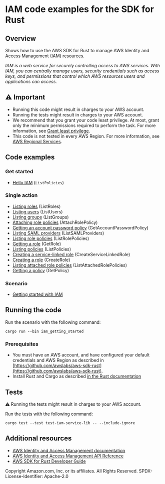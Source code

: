 # IAM code examples for the SDK for Rust

## Overview

Shows how to use the AWS SDK for Rust to manage AWS Identity and Access Management (IAM) resources.

*IAM is a web service for securely controlling access to AWS services. With IAM, you can centrally manage users,
security credentials such as access keys, and permissions that control which AWS resources users and applications can
access.*

## ⚠️ Important

* Running this code might result in charges to your AWS account.
* Running the tests might result in charges to your AWS account.
* We recommend that you grant your code least privilege. At most, grant only the minimum permissions required to perform
  the task. For more information, see
  [Grant least privilege](https://docs.aws.amazon.com/IAM/latest/UserGuide/best-practices.html#grant-least-privilege).
* This code is not tested in every AWS Region. For more information,
  see [AWS Regional Services](https://aws.amazon.com/about-aws/global-infrastructure/regional-product-services).

## Code examples

### Get started

* [Hello IAM](src/bin/hello.rs#L8) (`ListPolicies`)

### Single action

* [Listing roles](src/iam-service-lib.rs) (ListRoles)
* [Listing users](src/iam-service-lib.rs) (ListUsers)
* [Listing groups](src/iam-service-lib.rs) (ListGroups)
* [Attaching role policies](src/iam-service-lib.rs) (AttachRolePolicy)
* [Getting an account password policy](src/iam-service-lib.rs) (GetAccountPasswordPolicy)
* [Listing SAML providers](src/iam-service-lib.rs) (ListSAMLProviders)
* [Listing role policies](src/iam-service-lib.rs) (ListRolePolicies)
* [Getting a role](src/iam-service-lib.rs) (GetRole)
* [Listing policies](src/iam-service-lib.rs) (ListPolicies)
* [Creating a service-linked role](src/iam-service-lib.rs) (CreateServiceLinkedRole)
* [Creating a role](src/iam-service-lib.rs) (CreateRole)
* [Listing attached role policies](src/iam-service-lib.rs) (ListAttachedRolePolicies)
* [Getting a policy](src/iam-service-lib.rs) (GetPolicy)

### Scenario

* [Getting started with IAM](src/bin/iam-getting-started.rs)

## Running the code

Run the scenario with the following command:

```
cargo run --bin iam_getting_started
```

### Prerequisites

- You must have an AWS account, and have configured your default credentials and AWS Region as described in [https://github.com/awslabs/aws-sdk-rust](https://github.com/awslabs/aws-sdk-rust).
- Install Rust and Cargo as described [in the Rust documentation](https://doc.rust-lang.org/book/ch01-01-installation.html)

## Tests

⚠️ Running the tests might result in charges to your AWS account.

Run the tests with the following command:

```
cargo test --test test-iam-service-lib -- --include-ignore
```

## Additional resources

* [AWS Identity and Access Management documentation](https://docs.aws.amazon.com/iam)
* [AWS Identity and Access Management API Reference](https://docs.aws.amazon.com/IAM/latest/APIReference/welcome.html)
* [AWS SDK for Rust Developer Guide](https://docs.aws.amazon.com/sdk-for-rust/latest/dg)

Copyright Amazon.com, Inc. or its affiliates. All Rights Reserved. SPDX-License-Identifier: Apache-2.0
